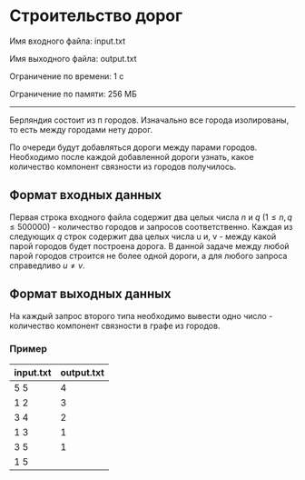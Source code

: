 #  Строительство дорог

Имя входного файла: input.txt

Имя выходного файла: output.txt

Ограничение по времени: 1 с

Ограничение по памяти: 256 МБ
___

Берляндия состоит из п городов. Изначально все города изолированы, то есть между городами нету дорог.

По очереди будут добавляться дороги между парами городов. Необходимо после каждой добавленной дороги узнать, какое количество
компонент связности из городов получилось.

## Формат входных данных

Первая строка входного файла содержит два целых числа $n$ и $q$ $(1 \leq n, q \leq 500000)$ - количество городов и запросов соответственно.
Каждая из следующих $q$ строк содержит два целых числа u и, v - между какой парой городов будет построена дорога. В данной задаче между любой
парой городов строится не более одной дороги, а для любого запроса справедливо $u \neq v$.

## Формат выходных данных

На каждый запрос второго типа необходимо вывести одно число - количество компонент связности в графе из городов.

### Пример

| input.txt | output.txt |
|-----------|------------|
| 5 5 | 4 |
| 1 2 | 3 |
| 3 4 | 2 |
| 1 3 | 1 |
| 3 5 | 1 |
| 1 5 ||

